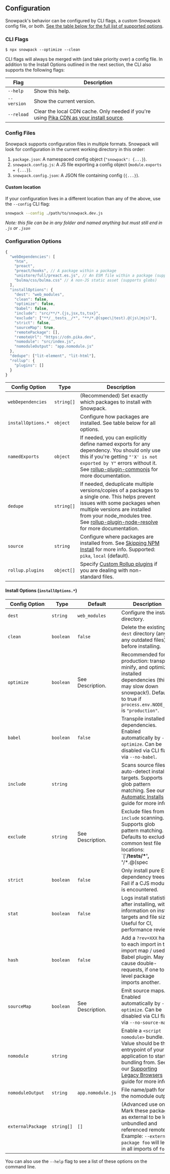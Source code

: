 ## Configuration

Snowpack's behavior can be configured by CLI flags, a custom Snowpack config file, or both. [See the table below for the full list of supported options](#configuration-options).

### CLI Flags

```
$ npx snowpack --optimize --clean
```

CLI flags will always be merged with (and take priority over) a config file. In addition to the Install Options outlined in the next section, the CLI also supports the following flags: 

| Flag        | Description                                                                                                        |
| ----------- | ------------------------------------------------------------------------------------------------------------------ |
| `--help`    | Show this help.                                                                                                    |
| `--version` | Show the current version.                                                                                          |
| `--reload`  | Clear the local CDN cache. Only needed if you're using [Pika CDN as your install source](#skipping-npm-install).   |


### Config Files

Snowpack supports configuration files in multiple formats. Snowpack will look for configuration in the current working directory in this order:

1. `package.json`: A namespaced config object (`"snowpack": {...}`).
2. `snowpack.config.js`: A JS file exporting a config object (`module.exports = {...}`).
3. `snowpack.config.json`: A JSON file containing config (`{...}`).

#### Custom location

If your configuration lives in a different location than any of the above, use the `--config` CLI flag:

```bash
snowpack --config ./path/to/snowpack.dev.js
```

_Note: this file can be in any folder and named anything but must still end in `.js` or `.json`_

### Configuration Options

```js
{
  "webDependencies": [
    "htm",
    "preact",
    "preact/hooks", // A package within a package
    "unistore/full/preact.es.js", // An ESM file within a package (supports globs)
    "bulma/css/bulma.css" // A non-JS static asset (supports globs)
  ],
  "installOptions": {
    "dest": "web_modules",
    "clean": false,
    "optimize": false,
    "babel": false,
    "include": "src/**/*.{js,jsx,ts,tsx}",
    "exclude": ["**/__tests__/*", "**/*.@(spec\|test).@(js\|mjs)"],
    "strict": false,
    "sourceMap": true,
    "remotePackage": [],
    "remoteUrl": "https://cdn.pika.dev",
    "nomodule": "src/index.js",
    "nomoduleOutput": "app.nomodule.js"
  },
  "dedupe": ["lit-element", "lit-html"],
  "rollup": {
    "plugins": []
  }
}
```

| Config Option      | Type       | Description                                                                                                                                                                                                                                                                                                                       |
| ------------------ | ---------- | --------------------------------------------------------------------------------------------------------------------------------------------------------------------------------------------------------------------------------------------------------------------------------------------------------------------------------- |
| `webDependencies`  | `string[]` | (Recommended) Set exactly which packages to install with Snowpack.                                                                                                                                                                                                                                                                |
| `installOptions.*` | `object`   | Configure how packages are installed. See table below for all options.                                                                                                                                                                                                                                                            |
| `namedExports`     | `object`   | If needed, you can explicitly define named exports for any dependency. You should only use this if you're getting `"'X' is not exported by Y"` errors without it. See [rollup-plugin-commonjs](https://github.com/rollup/rollup-plugin-commonjs#usage) for more documentation.                                                    |
| `dedupe`           | `string[]` | If needed, deduplicate multiple versions/copies of a packages to a single one. This helps prevent issues with some packages when multiple versions are installed from your node_modules tree. See [rollup-plugin-node-resolve](https://github.com/rollup/plugins/tree/master/packages/node-resolve#usage) for more documentation. |
| `source`           | `string`   | Configure where packages are installed from. See [Skipping NPM Install](#skipping-npm-install) for more info. Supported: `pika`, `local` (default).                                                                                                                                                                               |
| `rollup.plugins`   | `object[]` | Specify [Custom Rollup plugins](#custom-rollup-plugins) if you are dealing with non-standard files.                                                                                                                                                                                                                               |

#### Install Options (`installOptions.*`)

| Config Option     | Type       | Default           | Description                                                                                                                                                                                            |
| ----------------- | ---------- | ----------------- | ------------------------------------------------------------------------------------------------------------------------------------------------------------------------------------------------------ |
| `dest`            | `string`   | `web_modules`     | Configure the install directory.                                                                                                                                                                       |
| `clean`           | `boolean`  | `false`           | Delete the existing `dest` directory (any any outdated files) before installing.                                                                                                                       |
| `optimize`        | `boolean`  | See Description.  | Recommended for production: transpile, minify, and optimize installed dependencies (this may slow down snowpack!). Defaults to true if `process.env.NODE_ENV` is `"production"`.                       |
| `babel`           | `boolean`  | `false`           | Transpile installed dependencies. Enabled automatically by `--optimize`. Can be disabled via CLI flag via `--no-babel`.                                                                                |
| `include`         | `string`   |                   | Scans source files to auto-detect install targets. Supports glob pattern matching. See our [Automatic Installs](<#automatic-installs-(recommended)>) guide for more info.                              |
| `exclude`         | `string`   | See Description.  | Exclude files from `--include` scanning. Supports glob pattern matching. Defaults to exclude common test file locations: `['**/__tests__/*', '**/*.@(spec|test).@(js|mjs)']`                           |
| `strict`          | `boolean`  | `false`           | Only install pure ESM dependency trees. Fail if a CJS module is encountered.                                                                                                                           |
| `stat`            | `boolean`  | `false`           | Logs install statistics after installing, with information on install targets and file sizes. Useful for CI, performance review.                                                                       |
| `hash`            | `boolean`  | `false`           | Add a `?rev=XXX` hash to each import in the import map / used by Babel plugin. May cause double-requests, if one top-level package imports another.                                                    |
| `sourceMap`       | `boolean`  | See Description.  | Emit source maps. Enabled automatically by `--optimize`. Can be disabled via CLI flag via `--no-source-map`.                                                                                           |
| `nomodule`        | `string`   |                   | Enable a `<script nomodule>` bundle. Value should be the entrypoint of your application to start bundling from. See our [Supporting Legacy Browsers](#supporting-legacy-browsers) guide for more info. |
| `nomoduleOutput`  | `string`   | `app.nomodule.js` | File name/path for the nomodule output.                                                                                                                                                                |
| `externalPackage` | `string[]` | `[]`              | (Advanced use only) Mark these packages as external to be left unbundled and referenced remotely. Example: `--external-package foo` will leave in all imports of `foo`.                                |

You can also use the `--help` flag to see a list of these options on the command line.
